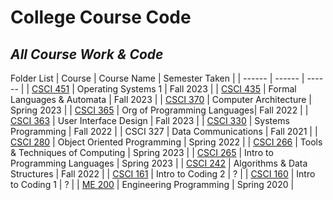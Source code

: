# College Course Code
## _All Course Work & Code_

Folder List
| Course | Course Name | Semester Taken |
| ------ | ------ | ------ |
| [CSCI 451] | Operating Systems 1 | Fall 2023 |
| [CSCI 435] | Formal Languages & Automata | Fall 2023 |
| [CSCI 370] | Computer Architecture | Spring 2023 |
| [CSCI 365] | Org of Programming Languages| Fall 2022 |
| [CSCI 363] | User Interface Design | Fall 2023 |
| [CSCI 330] | Systems Programming | Fall 2022 |
| CSCI 327 | Data Communications | Fall 2021 |
| [CSCI 280] | Object Oriented Programming | Spring 2022 |
| [CSCI 266] | Tools & Techniques of Computing | Spring 2023 |
| [CSCI 265] | Intro to Programming Languages | Spring 2023 |
| [CSCI 242] | Algorithms & Data Structures | Fall 2022 |
| [CSCI 161] | Intro to Coding 2 | ? |
| [CSCI 160] | Intro to Coding 1 | ? |
| [ME 200] | Engineering Programming |  Spring 2020 |


[//]: #

   [CSCI 451]: <https://github.com/adamr814/College_Course_Code/tree/main/CSCI%20451>
   [CSCI 435]: <https://github.com/adamr814/College_Course_Code/tree/main/CSCI%20435>
   [CSCI 370]: <https://github.com/adamr814/College_Course_Code/tree/main/CSCI%20370>
   [CSCI 365]: <https://github.com/adamr814/College_Course_Code/tree/main/CSCI%20365>
   [CSCI 363]: <https://github.com/adamr814/College_Course_Code/tree/main/CSCI%20363>
   [CSCI 330]: <https://github.com/adamr814/College_Course_Code/tree/main/CSCI%20330>
   [CSCI 280]: <https://github.com/adamr814/College_Course_Code/tree/main/CSCI%20280>
   [CSCI 266]: <https://github.com/adamr814/College_Course_Code/tree/main/CSCI%20266>
   [CSCI 265]: <https://github.com/adamr814/College_Course_Code/tree/main/CSCI%20256>
   [CSCI 242]: <https://github.com/adamr814/College_Course_Code/tree/main/CSCI%20242>
   [CSCI 161]: <https://github.com/adamr814/College_Course_Code/tree/main/CSCI%20161>
   [CSCI 160]: <https://github.com/adamr814/College_Course_Code/tree/main/CSCI%20160>
   [ME 200]: <https://github.com/adamr814/College_Course_Code/tree/main/ME%20200>
